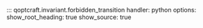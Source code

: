 ::: qoptcraft.invariant.forbidden_transition
	handler: python
	options:
		show_root_heading: true
		show_source: true
